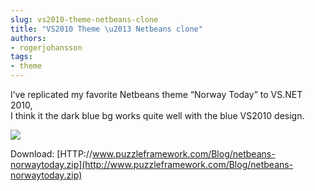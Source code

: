 ```yaml
---
slug: vs2010-theme-netbeans-clone
title: "VS2010 Theme \u2013 Netbeans clone"
authors:
- rogerjohansson
tags:
- theme
---
```

I’ve replicated my favorite Netbeans theme “Norway Today” to VS.NET 2010,  
I think it the dark blue bg works quite well with the blue VS2010 design.

<!-- truncate -->

![](https://i0.wp.com/www.puzzleframework.com/Blog/norwaytoday.png)

Download: [HTTP://www.puzzleframework.com/Blog/netbeans-norwaytoday.zip](http://www.puzzleframework.com/Blog/netbeans-norwaytoday.zip)
